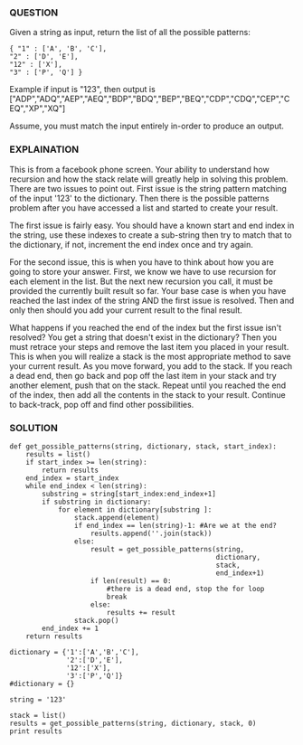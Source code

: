 ### QUESTION
Given a string as input, return the list of all the possible patterns:

```
{ "1" : ['A', 'B', 'C'],
"2" : ['D', 'E'],
"12" : ['X'],
"3" : ['P', 'Q'] }
```

Example if input is "123", then output is ["ADP","ADQ","AEP","AEQ","BDP","BDQ","BEP","BEQ","CDP","CDQ","CEP","CEQ","XP","XQ"]

Assume, you must match the input entirely in-order to produce an output.

### EXPLAINATION
This is from a facebook phone screen.
Your ability to understand how recursion and how the stack relate will greatly help in solving this problem.
There are two issues to point out. First issue is the string pattern matching of the input '123' to the dictionary. Then there is the possible patterns problem after you have accessed a list and started to create your result.

The first issue is fairly easy. You should have a known start and end index in the string, use these indexes to create a sub-string then try to match that to the dictionary, if not, increment the end index once and try again.

For the second issue, this is when you have to think about how you are going to store your answer. First, we know we have to use recursion for each element in the list. But the next new recursion you call, it must be provided the currently built result so far. Your base case is when you have reached the last index of the string AND the first issue is resolved. Then and only then should you add your current result to the final result. 

What happens if you reached the end of the index but the first issue isn't resolved? You get a string that doesn't exist in the dictionary? Then you must retrace your steps and remove the last item you placed in your result. This is when you will realize a stack is the most appropriate method to save your current result. As you move forward, you add to the stack. If you reach a dead end, then go back and pop off the last item in your stack and try another element, push that on the stack. Repeat until you reached the end of the index, then add all the contents in the stack to your result. Continue to back-track, pop off and find other possibilities.

### SOLUTION
```
def get_possible_patterns(string, dictionary, stack, start_index):
    results = list()
    if start_index >= len(string):
        return results
    end_index = start_index
    while end_index < len(string):
        substring = string[start_index:end_index+1]
        if substring in dictionary:
            for element in dictionary[substring ]:
                stack.append(element)
                if end_index == len(string)-1: #Are we at the end?
                    results.append(''.join(stack))
                else:
                    result = get_possible_patterns(string, 
                                                   dictionary, 
                                                   stack, 
                                                   end_index+1)
                    if len(result) == 0: 
                        #there is a dead end, stop the for loop
                        break
                    else:
                        results += result
                stack.pop()
        end_index += 1
    return results

dictionary = {'1':['A','B','C'],
              '2':['D','E'],
              '12':['X'],
              '3':['P','Q']}
#dictionary = {}

string = '123'

stack = list()
results = get_possible_patterns(string, dictionary, stack, 0)
print results
```
